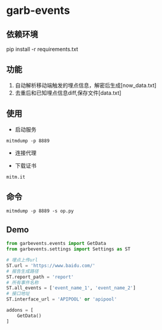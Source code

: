 # garb-events

## 依赖环境

pip install -r requirements.txt

## 功能

1. 自动解析移动端触发的埋点信息，解密后生成[now_data.txt]
2. 去重后和已知埋点信息diff,保存文件[data.txt]


## 使用

- 启动服务
```shell
mitmdump -p 8889
```
- 连接代理

- 下载证书
```shell
mitm.it
```

## 命令

```shell
mitmdump -p 8889 -s op.py
```

## Demo

```python
from garbevents.events import GetData
from garbevents.settings import Settings as ST

# 埋点上传url 
ST.url = 'https://www.baidu.com/'
# 报告生成路径 
ST.report_path = 'report'
# 所有事件名称 
ST.all_events = ['event_name_1', 'event_name_2']
# 接口地址
ST.interface_url = 'APIPOOL' or 'apipool'

addons = [
    GetData()
]
```


